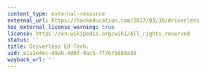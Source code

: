 ```yaml
---
content_type: external-resource
external_url: https://hackeducation.com/2017/03/30/driverless
has_external_license_warning: true
license: https://en.wikipedia.org/wiki/All_rights_reserved
status: ''
title: Driverless Ed-Tech.
uid: eca1e4ec-d9ab-4d6f-9ac5-ff7675d88a39
wayback_url: ''
---
```

